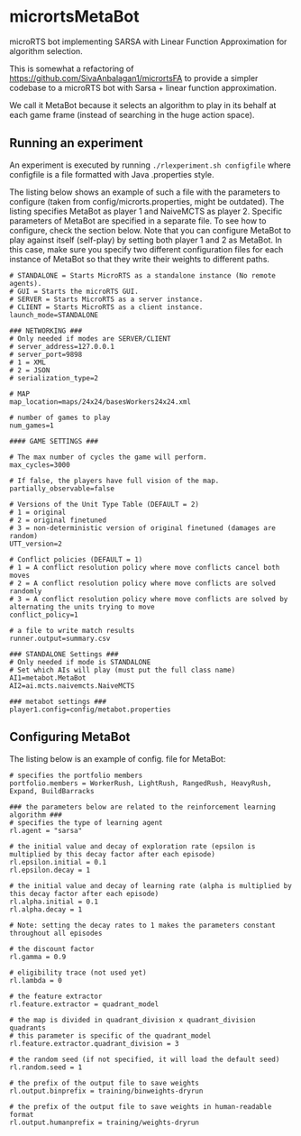 # micrortsMetaBot
microRTS bot implementing SARSA with Linear Function Approximation for algorithm selection.

This is somewhat a refactoring of https://github.com/SivaAnbalagan1/micrortsFA to provide a simpler codebase to a microRTS bot with Sarsa + linear function approximation.

We call it MetaBot because it selects an algorithm to play in its behalf at each game frame (instead of searching in the huge action space).

## Running an experiment

An experiment is executed by running `./rlexperiment.sh configfile` where configfile is a file formatted with Java .properties style.

The listing below shows an example of such a file with the parameters to configure (taken from config/microrts.properties, might be outdated). The listing specifies MetaBot as player 1 and NaiveMCTS as player 2. Specific parameters of MetaBot are specified in a separate file. To see how to configure, check the section below. Note that you can configure MetaBot to play against itself (self-play) by setting both player 1 and 2 as MetaBot. In this case, make sure you specify two different configuration files for each instance of MetaBot so that they write their weights to different paths.

```
# STANDALONE = Starts MicroRTS as a standalone instance (No remote agents).
# GUI = Starts the microRTS GUI.
# SERVER = Starts MicroRTS as a server instance.
# CLIENT = Starts MicroRTS as a client instance.
launch_mode=STANDALONE

### NETWORKING ###
# Only needed if modes are SERVER/CLIENT
# server_address=127.0.0.1
# server_port=9898
# 1 = XML
# 2 = JSON
# serialization_type=2

# MAP
map_location=maps/24x24/basesWorkers24x24.xml

# number of games to play
num_games=1

#### GAME SETTINGS ###

# The max number of cycles the game will perform.
max_cycles=3000

# If false, the players have full vision of the map.
partially_observable=false

# Versions of the Unit Type Table (DEFAULT = 2)
# 1 = original
# 2 = original finetuned
# 3 = non-deterministic version of original finetuned (damages are random)
UTT_version=2

# Conflict policies (DEFAULT = 1)
# 1 = A conflict resolution policy where move conflicts cancel both moves
# 2 = A conflict resolution policy where move conflicts are solved randomly
# 3 = A conflict resolution policy where move conflicts are solved by alternating the units trying to move
conflict_policy=1

# a file to write match results
runner.output=summary.csv

### STANDALONE Settings ###
# Only needed if mode is STANDALONE
# Set which AIs will play (must put the full class name)
AI1=metabot.MetaBot
AI2=ai.mcts.naivemcts.NaiveMCTS

### metabot settings ###
player1.config=config/metabot.properties
```

## Configuring MetaBot

The listing below is an example of config. file for MetaBot:

```
# specifies the portfolio members
portfolio.members = WorkerRush, LightRush, RangedRush, HeavyRush, Expand, BuildBarracks

### the parameters below are related to the reinforcement learning algorithm ###
# specifies the type of learning agent
rl.agent = "sarsa"

# the initial value and decay of exploration rate (epsilon is multiplied by this decay factor after each episode)
rl.epsilon.initial = 0.1
rl.epsilon.decay = 1

# the initial value and decay of learning rate (alpha is multiplied by this decay factor after each episode)
rl.alpha.initial = 0.1
rl.alpha.decay = 1

# Note: setting the decay rates to 1 makes the parameters constant throughout all episodes

# the discount factor
rl.gamma = 0.9

# eligibility trace (not used yet)
rl.lambda = 0

# the feature extractor
rl.feature.extractor = quadrant_model

# the map is divided in quadrant_division x quadrant_division quadrants
# this parameter is specific of the quadrant_model
rl.feature.extractor.quadrant_division = 3

# the random seed (if not specified, it will load the default seed)
rl.random.seed = 1

# the prefix of the output file to save weights
rl.output.binprefix = training/binweights-dryrun

# the prefix of the output file to save weights in human-readable format
rl.output.humanprefix = training/weights-dryrun
```
